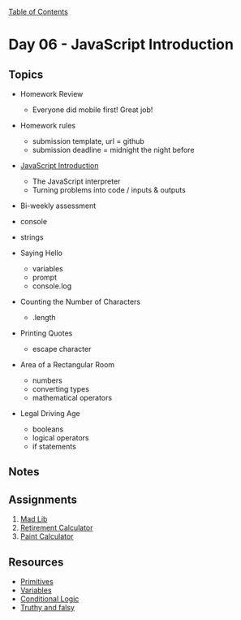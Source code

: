 [Table of Contents](/README.md)

# Day 06 - JavaScript Introduction

## Topics
* Homework Review
	* Everyone did mobile first! Great job!
* Homework rules
	* submission template, url = github
	* submission deadline = midnight the night before
* [JavaScript Introduction](/units/javascript-introduction)
	* The JavaScript interpreter
	* Turning problems into code / inputs & outputs
* Bi-weekly assessment

* console
* strings
* Saying Hello
	* variables
	* prompt
	* console.log
* Counting the Number of Characters
	* .length
* Printing Quotes
	* escape character
* Area of a Rectangular Room
	* numbers
	* converting types
	* mathematical operators
* Legal Driving Age
	* booleans
	* logical operators
	* if statements

## Notes

<!-- ## Code
[Code we wrote in class today](https://github.com/TIY-Austin-Front-End-Engineering/Curriculum/tree/master/notes/day-06/examples) -->

## Assignments
1. [Mad Lib](https://online.theironyard.com/library/paths/115/units/378/assignments/678)
1. [Retirement Calculator](https://online.theironyard.com/library/paths/115/units/378/assignments/679)
1. [Paint Calculator](https://online.theironyard.com/library/paths/115/units/378/assignments/680)

## Resources
* [Primitives](../units/javascript-primitives)
* [Variables](../units/javascript-variables)
* [Conditional Logic](../units/javascript-if-statements)
* [Truthy and falsy](http://www.sitepoint.com/javascript-truthy-falsy/)
